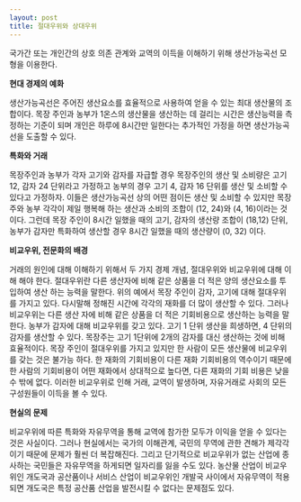 ```yaml
---
layout: post
title: 절대우위와 상대우위
---
```


국가간 또는 개인간의 상호 의존 관계와 교역의 이득을 이해하기 위해 생산가능곡선 모형을 이용한다.

**현대 경제의 예화**

생산가능곡선은 주어진 생산요소를 효율적으로 사용하여 얻을 수 있는 최대 생산물의 조합이다. 목장 주인과 농부가 1온스의 생산물을 생산하는 데 걸리는 시간은 생산능력을 측정하는 기준이 되며 개인은 하루에 8시간만 일한다는 추가적인 가정을 하면 생산가능곡선을 도출할 수 있다.

**특화와 거래**

목장주인과 농부가 각자 고기와 감자를 자급할 경우 목장주인의 생산 및 소비량은 고기 12, 감자 24 단위라고 가정하고 농부의 경우 고기 4, 감자 16 단위를 생산 및 소비할 수 있다고 가정하자. 이들은 생산가능곡선 상의 어떤 점이든 생산 및 소비할 수 있지만 목장주와 농부 각각이 제일 행복해 하는 생산과 소비의 조합이 (12, 24)와 (4, 16)이라는 것이다. 그런데 목장 주인이 8시간 일했을 때의 고기, 감자의 생산량 조합이 (18,12) 단위, 농부가 감자만 특화하여 생산할 경우 8시간 일했을 때의 생산량이 (0, 32) 이다.

**비교우위, 전문화의 배경**

거래의 원인에 대해 이해하기 위해서 두 가지 경제 개념, 절대우위와 비교우위에 대해 이해 해야 한다. 절대우위란 다른 생산자에 비해 같은 상품을 더 적은 양의 생산요소를 투입하여 생산 하는 능력을 말한다. 위의 예에서 목장 주인이 감자, 고기에 대해 절대우위를 가지고 있다. 다시말해 정해진 시간에 각각의 재화를 더 많이 생산할 수 있다. 그러나 비교우위는 다른 생산 자에 비해 같은 상품을 더 적은 기회비용으로 생산하는 능력을 말한다. 농부가 감자에 대해 비교우위를 갖고 있다. 고기 1 단위 생산을 희생하면, 4 단위의 감자를 생산할 수 있다. 목장주는 고기 1단위에 2개의 감자를 대신 생산하는 것에 비해 효율적이다.
목장 주인이 절대우위를 가지고 있지만 한 사람이 모든 생산물에 비교우위를 갖는 것은 불가능 하다. 한 재화의 기회비용이 다른 재화 기회비용의 역수이기 때문에 한 사람의 기회비용이 어떤 재화에서 상대적으로 높다면, 다른 재화의 기회 비용은 낮을 수 밖에 없다. 이러한 비교우위로 인해 거래, 교역이 발생하며, 자유거래로 사회의 모든 구성원들이 이득을 볼 수 있다.

**현실의 문제**

비교우위에 따른 특화와 자유무역을 통해 교역에 참가한 모두가 이익을 얻을 수 있다는 것은 사실이다. 그러나 현실에서는 국가의 이해관계, 국민의 무역에 관한 견해가 제각각이기 때문에 문제가 훨씬 더 복잡해진다. 그리고 단기적으로 비교우위가 없는 산업에 종사하는 국민들은 자유무역을 하게되면 일자리를 잃을 수도 있다. 농산물 산업이 비교우위인 개도국과 공산품이나 서비스 산업이 비교우위인 개발국 사이에서 자유무역이 적용되면 개도국은 특정 공산품 산업을 발전시킬 수 없다는 문제점도 있다.
